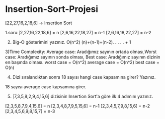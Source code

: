 # Insertion-Sort-Projesi


[22,27,16,2,18,6] -> Insertion Sort

1.soru
[2,27,16,22,18,6] = n
[2,6,16,22,18,27] = n-1
[2,6,16,18,22,27] = n-2

2) Big-O gösterimini yazınız.
O(n^2)    (n)+(n-1)+(n-2). . . . . + 1    

3)Time Complexity: Average case: Aradığımız sayının ortada olması,Worst case: Aradığımız sayının sonda olması, Best case: Aradığımız sayının dizinin en başında olması.
worst case = O(n^2)
average case = O(n^2)
best case = O(n)

4) Dizi sıralandıktan sonra 18 sayısı hangi case kapsamına girer? Yazınız.

18 sayısı average case kapsamına girer.


5) [7,3,5,8,2,9,4,15,6] dizisinin Insertion Sort'a göre ilk 4 adımını yazınız.

[2,3,5,8,7,9,4,15,6] = n
[2,3,4,8,7,9,5,15,6] = n-1
[2,3,4,5,7,9,8,15,6] = n-2
[2,3,4,5,6,9,8,15,7] = n-3
